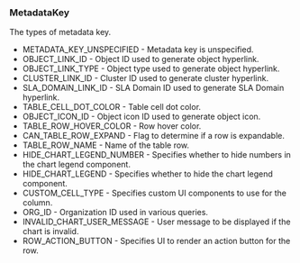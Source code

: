 ### MetadataKey
The types of metadata key.

- METADATA_KEY_UNSPECIFIED - Metadata key is unspecified.
- OBJECT_LINK_ID - Object ID used to generate object hyperlink.
- OBJECT_LINK_TYPE - Object type used to generate object hyperlink.
- CLUSTER_LINK_ID - Cluster ID used to generate cluster hyperlink.
- SLA_DOMAIN_LINK_ID - SLA Domain ID used to generate SLA Domain hyperlink.
- TABLE_CELL_DOT_COLOR - Table cell dot color.
- OBJECT_ICON_ID - Object icon ID used to generate object icon.
- TABLE_ROW_HOVER_COLOR - Row hover color.
- CAN_TABLE_ROW_EXPAND - Flag to determine if a row is expandable.
- TABLE_ROW_NAME - Name of the table row.
- HIDE_CHART_LEGEND_NUMBER - Specifies whether to hide numbers in the chart legend component.
- HIDE_CHART_LEGEND - Specifies whether to hide the chart legend component.
- CUSTOM_CELL_TYPE - Specifies custom UI components to use for the column.
- ORG_ID - Organization ID used in various queries.
- INVALID_CHART_USER_MESSAGE - User message to be displayed if the chart is invalid.
- ROW_ACTION_BUTTON - Specifies UI to render an action button for the row.
